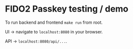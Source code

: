 # FIDO2 Passkey testing / demo


To run backend and frontend `make run` from root.

UI -> navigate to `localhost:8080` in your browser.

API -> `localhost:8080/api/...`.